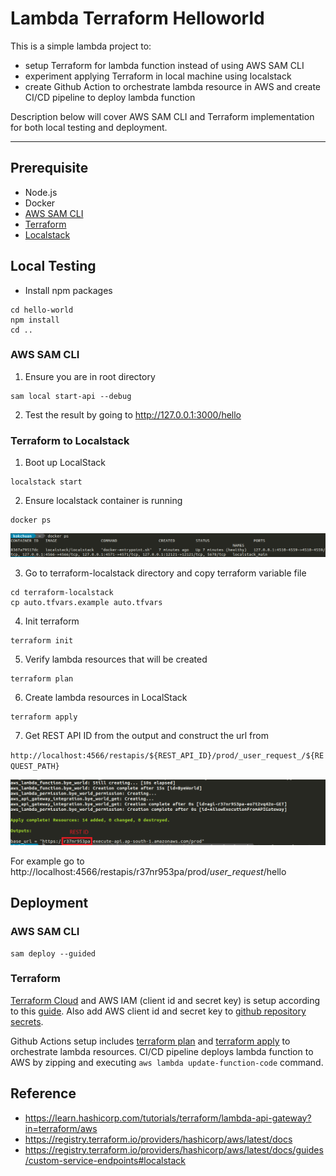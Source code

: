 # Lambda Terraform Helloworld

This is a simple lambda project to:

- setup Terraform for lambda function instead of using AWS SAM CLI
- experiment applying Terraform in local machine using localstack
- create Github Action to orchestrate lambda resource in AWS and create CI/CD pipeline to deploy lambda function

Description below will cover AWS SAM CLI and Terraform implementation for both local testing and deployment.

---

## Prerequisite

- Node.js
- Docker
- [AWS SAM CLI](https://docs.aws.amazon.com/serverless-application-model/latest/developerguide/serverless-sam-cli-install.html)
- [Terraform](https://learn.hashicorp.com/tutorials/terraform/install-cli)
- [Localstack](https://localstack.cloud/)

## Local Testing

- Install npm packages

```
cd hello-world
npm install
cd ..
```

### AWS SAM CLI
1. Ensure you are in root directory

```
sam local start-api --debug
```

2. Test the result by going to http://127.0.0.1:3000/hello

### Terraform to Localstack

1. Boot up LocalStack
```
localstack start
```

2. Ensure localstack container is running
```
docker ps
```
![Alt text](images/localstack-container-check.PNG)

3. Go to terraform-localstack directory and copy terraform variable file
```
cd terraform-localstack
cp auto.tfvars.example auto.tfvars
```

4. Init terraform
```
terraform init
```

5. Verify lambda resources that will be created
```
terraform plan
```

6. Create lambda resources in LocalStack
```
terraform apply
```

7. Get REST API ID from the output and construct the url from

`http://localhost:4566/restapis/${REST_API_ID}/prod/_user_request_/${REQUEST_PATH}`

![Alt text](images/terraform-output.png)

For example go to http://localhost:4566/restapis/r37nr953pa/prod/_user_request_/hello

## Deployment

### AWS SAM CLI
```
sam deploy --guided
```

### Terraform

[Terraform Cloud](https://app.terraform.io/app) and AWS IAM (client id and secret key) is setup according to this [guide](https://learn.hashicorp.com/tutorials/terraform/github-actions). Also add AWS client id and secret key to [github repository secrets](https://docs.github.com/en/actions/security-guides/encrypted-secrets).

Github Actions setup includes [terraform plan](.github/workflows/terraform-plan.yaml) and [terraform apply](.github/workflows/terraform-apply.yaml) to orchestrate lambda resources. CI/CD pipeline deploys lambda function to AWS by zipping and executing `aws lambda update-function-code` command.

## Reference

- https://learn.hashicorp.com/tutorials/terraform/lambda-api-gateway?in=terraform/aws
- https://registry.terraform.io/providers/hashicorp/aws/latest/docs
- https://registry.terraform.io/providers/hashicorp/aws/latest/docs/guides/custom-service-endpoints#localstack
